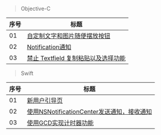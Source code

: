 

> Objective-C

序号 | 标题
------- | -------
01 | [自定制文字和图片随便摆放按钮](https://github.com/CalvinCheungCoder/Blog/blob/master/Objective-C/Objective-C%20%E6%8C%89%E9%92%AE%E6%98%BE%E7%A4%BA%E5%9B%BE%E7%89%87%E5%92%8C%E6%96%87%E5%AD%97.md)
02 | [Notification通知](https://github.com/CalvinCheungCoder/Blog/tree/master/Objective-C/Notification)
03 | [禁止 Textfield 复制粘贴以及选择功能](https://github.com/CalvinCheungCoder/Blog/blob/master/Objective-C/Objective-C%20%E7%A6%81%E6%AD%A2%20Textfield%20%E5%A4%8D%E5%88%B6%E7%B2%98%E8%B4%B4%E4%BB%A5%E5%8F%8A%E9%80%89%E6%8B%A9%E5%8A%9F%E8%83%BD.md)

> Swift

序号 | 标题
------- | -------
01 | [新用户引导页](https://github.com/CalvinCheungCoder/Blog/blob/master/Swift/Swift%20%E6%96%B0%E7%94%A8%E6%88%B7%E5%BC%95%E5%AF%BC%E9%A1%B5.md)
02 | [使用NSNotificationCenter发送通知，接收通知](https://github.com/CalvinCheungCoder/Blog/blob/master/Swift/Swift%20%E4%BD%BF%E7%94%A8NSNotificationCenter%E5%8F%91%E9%80%81%E9%80%9A%E7%9F%A5%EF%BC%8C%E6%8E%A5%E6%94%B6%E9%80%9A%E7%9F%A5.md)
03 | [使用GCD实现计时器功能](https://github.com/CalvinCheungCoder/Blog/blob/master/Swift/Swift%20%E4%BD%BF%E7%94%A8GCD%E5%AE%9E%E7%8E%B0%E8%AE%A1%E6%97%B6%E5%99%A8%E5%8A%9F%E8%83%BD.md)


